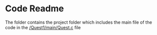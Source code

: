 # Code Readme

The folder contains the project folder which includes the main file of the code in the [/Quest1/main/Quest.c](https://github.com/BU-EC444/Team6-Xiong-Ramdhan-Gumusayak-Ramondo/blob/main/quest-1/code/Quest1/main/Quest1.c) file


